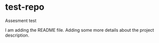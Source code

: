 # test-repo
Assesment test

I am adding the README file. Adding some more details about the project description.
